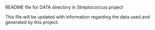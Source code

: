 README file for DATA directory in Streptococcus project

This file will be updated with information regarding the data used and generated by this project.

